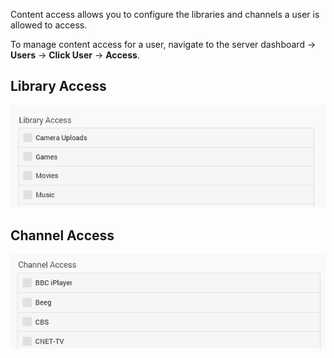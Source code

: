 Content access allows you to configure the libraries and channels a user is allowed to access.

To manage content access for a user, navigate to the server dashboard -> **Users** -> **Click User** -> **Access**.

## Library Access

![](images/server/users23.png)

## Channel Access

![](images/server/users24.png)